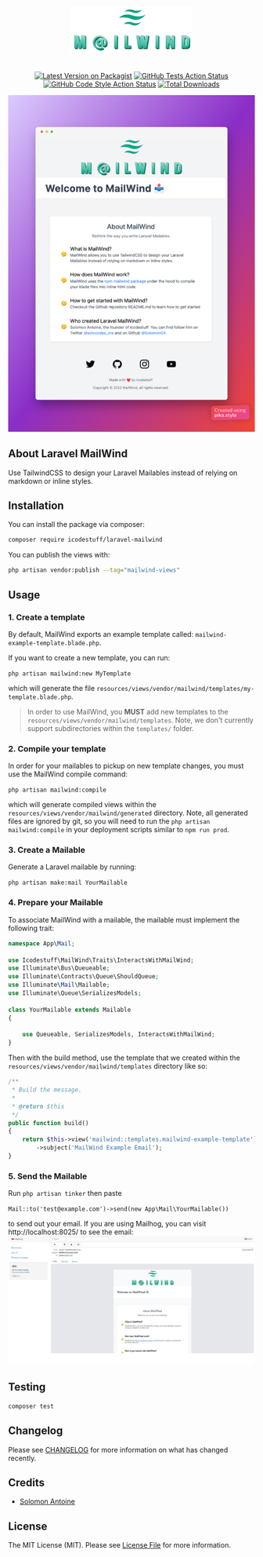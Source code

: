 <p align="center"><img src="https://github.com/icodestuff-io/laravel-mailwind/blob/main/mailwind-logo-transparent.png?raw=true" alt="Laravel Enum" width="250" style="margin-bottom: 20px"></p>
<p align="center">
<a href="https://packagist.org/packages/icodestuff/laravel-mailwind"><img src="https://img.shields.io/packagist/v/icodestuff/laravel-mailwind.svg?style=flat-square" alt="Latest Version on Packagist"></a>
<a href="https://packagist.org/packages/icodestuff/laravel-mailwind"><img src="https://img.shields.io/github/workflow/status/icodestuff-io/laravel-mailwind/run-tests?label=tests" alt="GitHub Tests Action Status"></a>
<a href="https://github.com/icodestuff-io/laravel-mailwind/actions?query=workflow%3A'Fix+PHP+code+style+issues'+branch%3Amain'"><img src="https://img.shields.io/github/workflow/status/icodestuff-io/laravel-mailwind/Fix%20PHP%20code%20style%20issues?label=code%20style" alt="GitHub Code Style Action Status"></a>
<a href="https://packagist.org/packages/icodestuff/laravel-mailwind"><img src="https://img.shields.io/packagist/dt/icodestuff/laravel-mailwind.svg?style=flat-square" alt="Total Downloads"></a>
</p>

![mailwind-example](./mailwind-screenshot.png)

## About Laravel MailWind
Use TailwindCSS to design your Laravel Mailables instead of relying on markdown or inline styles.


## Installation

You can install the package via composer:

```bash
composer require icodestuff/laravel-mailwind
```

You can publish the views with:

```bash
php artisan vendor:publish --tag="mailwind-views"
```

## Usage
### 1. Create a template
By default, MailWind exports an example template called: `mailwind-example-template.blade.php`. 

If you want to create a new template, you can run: 

`php artisan mailwind:new MyTemplate`

which will generate the file `resources/views/vendor/mailwind/templates/my-template.blade.php`.

> In order to use MailWind, you **MUST** add new templates to the `resources/views/vendor/mailwind/templates`. Note, we don't currently support subdirectories within 
the `templates/` folder.

### 2. Compile your template
In order for your mailables to pickup on new template changes, you must use the MailWind compile command: 

`php artisan mailwind:compile`

which will generate compiled views within the `resources/views/vendor/mailwind/generated` directory. Note,
all generated files are ignored by git, so you will need to run the `php artisan mailwind:compile` in your deployment scripts similar to
`npm run prod`. 


### 3. Create a Mailable
Generate a Laravel mailable by running: 

`php artisan make:mail YourMailable`

### 4. Prepare your Mailable
To associate MailWind with a mailable, the mailable must implement the following trait:
~~~php 
namespace App\Mail;

use Icodestuff\MailWind\Traits\InteractsWithMailWind;
use Illuminate\Bus\Queueable;
use Illuminate\Contracts\Queue\ShouldQueue;
use Illuminate\Mail\Mailable;
use Illuminate\Queue\SerializesModels;

class YourMailable extends Mailable 
{

    use Queueable, SerializesModels, InteractsWithMailWind;
}
~~~

Then with the build method, use the template that we created within the `resources/views/vendor/mailwind/templates` directory
like so: 
~~~php 
/**
 * Build the message.
 *
 * @return $this
 */
public function build()
{
    return $this->view('mailwind::templates.mailwind-example-template')
        ->subject('MailWind Example Email');
}
~~~

### 5. Send the Mailable
Run `php artisan tinker` then paste

`Mail::to('test@example.com')->send(new App\Mail\YourMailable())`

to send out your email. If you are using Mailhog, you can visit http://localhost:8025/ to see the email: 
![Mailhog Screenshot](mailhog-screenshot.png)

## Testing

```bash
composer test
```

## Changelog

Please see [CHANGELOG](CHANGELOG.md) for more information on what has changed recently.

## Credits

- [Solomon Antoine](https://github.com/solomon04)

## License

The MIT License (MIT). Please see [License File](LICENSE.md) for more information.
